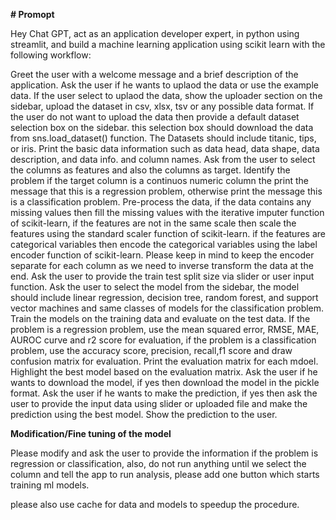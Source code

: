**# Promopt**

Hey Chat GPT, act as an application developer expert, in python using streamlit, and build a machine learning application using scikit learn with the following workflow:

Greet the user with a welcome message and a brief description of the application.
Ask the user if he wants to uplaod the data or use the example data.
If the user select to uplaod the data, show the uploader section on the sidebar, upload the dataset in csv, xlsx, tsv or any possible data format.
If the user do not want to upload the data then provide a default dataset selection box on the sidebar. this selection box should download the data from sns.load_dataset() function. The Datasets should include titanic, tips, or iris.
Print the basic data information such as data head, data shape, data description, and data info. and column names.
Ask from the user to select the columns as features and also the columns as target.
Identify the problem if the target column is a continuos numeric column the print the message that this is a regression problem, otherwise print the message this is a classification problem.
Pre-process the data, if the data contains any missing values then fill the missing values with the iterative imputer function of scikit-learn, if the features are not in the same scale then scale the features using the standard scaler function of scikit-learn. if the features are categorical variables then encode the categorical variables using the label encoder function of scikit-learn. Please keep in mind to keep the encoder separate for each column as we need to inverse transform the data at the end.
Ask the user to provide the train test split size via slider or user input function.
Ask the user to select the model from the sidebar, the model should include linear regression, decision tree, random forest, and support vector machines and same classes of models for the classification problem.
Train the models on the training data and evaluate on the test data.
If the problem is a regression problem, use the mean squared error, RMSE, MAE, AUROC curve and r2 score for evaluation, if the problem is a classification problem, use the accuracy score, precision, recall,f1 score and draw confusion matrix for evaluation.
Print the evaluation matrix for each mdoel.
Highlight the best model based on the evaluation matrix.
Ask the user if he wants to download the model, if yes then download the model in the pickle format.
Ask the user if he wants to make the prediction, if yes then ask the user to provide the input data using slider or uploaded file and make the prediction using the best model.
Show the prediction to the user.

**Modification/Fine tuning of the model**

Please modify and ask the user to provide the information if the problem is regression or classification, also, do not run anything until we select the column and tell the app to run analysis, please add one button which starts training ml models.

please also use cache for data and models to speedup the procedure.
